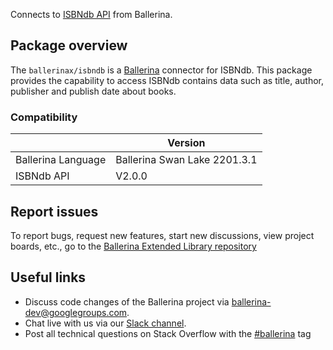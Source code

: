 Connects to [ISBNdb API](https://isbndb.com/apidocs/v2) from Ballerina.

## Package overview
The `ballerinax/isbndb` is a [Ballerina](https://ballerina.io/) connector for  ISBNdb.
This package provides the capability to access ISBNdb contains data such as title, author, publisher and publish date about books.

### Compatibility
|                    | Version                   |
|--------------------|---------------------------|
| Ballerina Language | Ballerina Swan Lake 2201.3.1|
| ISBNdb API         | V2.0.0                        |

## Report issues
To report bugs, request new features, start new discussions, view project boards, etc., go to the [Ballerina Extended Library repository](https://github.com/ballerina-platform/ballerina-extended-library)

## Useful links
- Discuss code changes of the Ballerina project via [ballerina-dev@googlegroups.com](mailto:ballerina-dev@googlegroups.com).
- Chat live with us via our [Slack channel](https://ballerina.io/community/slack/).
- Post all technical questions on Stack Overflow with the [#ballerina](https://stackoverflow.com/questions/tagged/ballerina) tag
